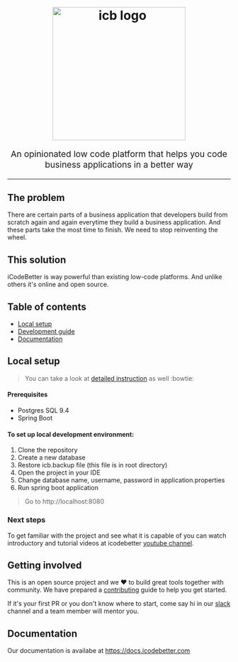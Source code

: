 <h1 align="center">
  <br>
  <img src="https://cdn.rawgit.com/icodebetter/icodebetter/7d9e287f/other/icodebetter_logo-1-300x60.png" alt="icb logo" title="icb logo" width="300">
  <br>
</h1>
<p align="center" style="font-size: 1.2rem;">An opinionated low code platform that helps you code business applications in a better way</p>

<hr />

## The problem
There are certain parts of a business application that developers build from scratch again and again everytime they build a business application. And these parts take the most time to finish. We need to stop reinventing the wheel. 

## This solution
iCodeBetter is way powerful than existing low-code platforms. And unlike others it's online and open source. 

## Table of contents

* [Local setup](#local-setup)
* [Development guide](#development-guide)
* [Documentation](#documentation)

## Local setup
> You can take a look at [detailed instruction](https://github.com/icodebetter/icodebetter/blob/master/.github/detailed_setup.md) as well :bowtie:
#### Prerequisites
- Postgres SQL 9.4
- Spring Boot


#### To set up local development environment: 
1. Clone the repository
2. Create a new database 
3. Restore icb.backup file (this file is in root directory)
4. Open the project in your IDE
5. Change database name, username, password in application.properties
6. Run spring boot application
> Go to http://localhost:8080

### Next steps

To get familiar with the project and see what it is capable of you can watch introductory and tutorial videos at icodebetter [youtube channel](https://www.youtube.com/channel/UCZk_sRiOY4A0NReyy9Ruf0Q).

## Getting involved
This is an open source project and we :heart: to build great tools together with community. We have prepared a [contributing](https://github.com/icodebetter/icodebetter/blob/master/.github/CONTRIBUTING.md) guide to help you get started.   

If it's your first PR or you don't know where to start, come say hi in our [slack](icodebetter.herokuapp.com) channel and a team member will mentor you. 


## Documentation
Our documentation is availabe at https://docs.icodebetter.com
